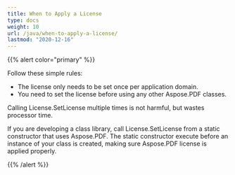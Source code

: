 ```yaml
---
title: When to Apply a License
type: docs
weight: 10
url: /java/when-to-apply-a-license/
lastmod: "2020-12-16"
---
```


{{% alert color="primary" %}}

Follow these simple rules:

- The license only needs to be set once per application domain.
- You need to set the license before using any other Aspose.PDF classes.

Calling License.SetLicense multiple times is not harmful, but wastes processor time.

If you are developing a class library, call License.SetLicense from a static constructor that uses Aspose.PDF. The static constructor execute before an instance of your class is created, making sure Aspose.PDF license is applied properly.

{{% /alert %}}
